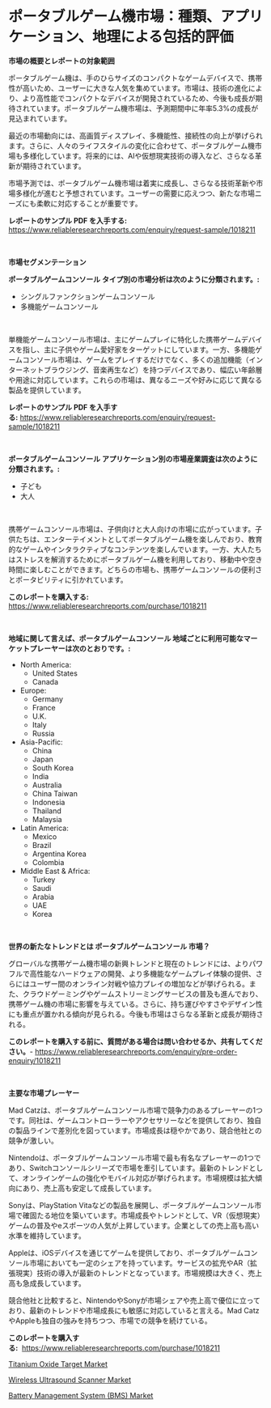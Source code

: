 <p><h1>ポータブルゲーム機市場：種類、アプリケーション、地理による包括的評価</h1></p><p><strong>市場の概要とレポートの対象範囲</strong></p>
<p><p>ポータブルゲーム機は、手のひらサイズのコンパクトなゲームデバイスで、携帯性が高いため、ユーザーに大きな人気を集めています。市場は、技術の進化により、より高性能でコンパクトなデバイスが開発されているため、今後も成長が期待されています。ポータブルゲーム機市場は、予測期間中に年率5.3%の成長が見込まれています。</p><p>最近の市場動向には、高画質ディスプレイ、多機能性、接続性の向上が挙げられます。さらに、人々のライフスタイルの変化に合わせて、ポータブルゲーム機市場も多様化しています。将来的には、AIや仮想現実技術の導入など、さらなる革新が期待されています。</p><p>市場予測では、ポータブルゲーム機市場は着実に成長し、さらなる技術革新や市場多様化が進むと予想されています。ユーザーの需要に応えつつ、新たな市場ニーズにも柔軟に対応することが重要です。</p></p>
<p><strong>レポートのサンプル PDF を入手する:</strong> <a href="https://www.reliableresearchreports.com/enquiry/request-sample/1018211">https://www.reliableresearchreports.com/enquiry/request-sample/1018211</a></p>
<p>&nbsp;</p>
<p><strong>市場セグメンテーション</strong></p>
<p><strong>ポータブルゲームコンソール タイプ別の市場分析は次のように分類されます。:</strong></p>
<p><ul><li>シングルファンクションゲームコンソール</li><li>多機能ゲームコンソール</li></ul></p>
<p>&nbsp;</p>
<p><p>単機能ゲームコンソール市場は、主にゲームプレイに特化した携帯ゲームデバイスを指し、主に子供やゲーム愛好家をターゲットにしています。一方、多機能ゲームコンソール市場は、ゲームをプレイするだけでなく、多くの追加機能（インターネットブラウジング、音楽再生など）を持つデバイスであり、幅広い年齢層や用途に対応しています。これらの市場は、異なるニーズや好みに応じて異なる製品を提供しています。</p></p>
<p><strong>レポートのサンプル PDF を入手する:</strong>&nbsp;<a href="https://www.reliableresearchreports.com/enquiry/request-sample/1018211">https://www.reliableresearchreports.com/enquiry/request-sample/1018211</a></p>
<p>&nbsp;</p>
<p><strong> ポータブルゲームコンソール アプリケーション別の市場産業調査は次のように分類されます。:</strong></p>
<p><ul><li>子ども</li><li>大人</li></ul></p>
<p>&nbsp;</p>
<p><p>携帯ゲームコンソール市場は、子供向けと大人向けの市場に広がっています。子供たちは、エンターテイメントとしてポータブルゲーム機を楽しんでおり、教育的なゲームやインタラクティブなコンテンツを楽しんでいます。一方、大人たちはストレスを解消するためにポータブルゲーム機を利用しており、移動中や空き時間に楽しむことができます。どちらの市場も、携帯ゲームコンソールの便利さとポータビリティに引かれています。</p></p>
<p><strong>このレポートを購入する:</strong>&nbsp; <a href="https://www.reliableresearchreports.com/purchase/1018211">https://www.reliableresearchreports.com/purchase/1018211</a></p>
<p>&nbsp;</p>
<p><strong>地域に関して言えば、ポータブルゲームコンソール 地域ごとに利用可能なマーケットプレーヤーは次のとおりです。:</strong></p>
<p><ul>
    <li>
        North America:
        <ul>
            <li>United States</li>
            <li>Canada</li>
        </ul>
    </li>
    <li>
        Europe:
        <ul>
            <li>Germany</li>
            <li>France</li>
            <li>U.K.</li>
            <li>Italy</li>
            <li>Russia</li>
        </ul>
    </li>
    <li>
        Asia-Pacific:
        <ul>
            <li>China</li>
            <li>Japan</li>
            <li>South Korea</li>
            <li>India</li>
            <li>Australia</li>
            <li>China Taiwan</li>
            <li>Indonesia</li>
            <li>Thailand</li>
            <li>Malaysia</li>
        </ul>
    </li>
    <li>
        Latin America:
        <ul>
            <li>Mexico</li>
            <li>Brazil</li>
            <li>Argentina Korea</li>
            <li>Colombia</li>
        </ul>
    </li>
    <li>
        Middle East & Africa:
        <ul>
            <li>Turkey</li>
            <li>Saudi</li>
            <li>Arabia</li>
            <li>UAE</li>
            <li>Korea</li>
        </ul>
    </li>
    </ul></p>
<p>&nbsp;</p>
<p><strong>世界の新たなトレンドとは ポータブルゲームコンソール 市場？</strong></p>
<p><p>グローバルな携帯ゲーム機市場の新興トレンドと現在のトレンドには、よりパワフルで高性能なハードウェアの開発、より多機能なゲームプレイ体験の提供、さらにはユーザー間のオンライン対戦や協力プレイの増加などが挙げられる。また、クラウドゲーミングやゲームストリーミングサービスの普及も進んでおり、携帯ゲーム機の市場に影響を与えている。さらに、持ち運びやすさやデザイン性にも重点が置かれる傾向が見られる。今後も市場はさらなる革新と成長が期待される。</p></p>
<p><strong>このレポートを購入する前に、質問がある場合は問い合わせるか、共有してください。</strong>- <a href="https://www.reliableresearchreports.com/enquiry/pre-order-enquiry/1018211">https://www.reliableresearchreports.com/enquiry/pre-order-enquiry/1018211</a></p>
<p>&nbsp;</p>
<p><strong>主要な市場プレーヤー</strong></p>
<p><p>Mad Catzは、ポータブルゲームコンソール市場で競争力のあるプレーヤーの1つです。同社は、ゲームコントローラーやアクセサリーなどを提供しており、独自の製品ラインで差別化を図っています。市場成長は穏やかであり、競合他社との競争が激しい。</p><p>Nintendoは、ポータブルゲームコンソール市場で最も有名なプレーヤーの1つであり、Switchコンソールシリーズで市場を牽引しています。最新のトレンドとして、オンラインゲームの強化やモバイル対応が挙げられます。市場規模は拡大傾向にあり、売上高も安定して成長しています。</p><p>Sonyは、PlayStation Vitaなどの製品を展開し、ポータブルゲームコンソール市場で確固たる地位を築いています。市場成長やトレンドとして、VR（仮想現実）ゲームの普及やeスポーツの人気が上昇しています。企業としての売上高も高い水準を維持しています。</p><p>Appleは、iOSデバイスを通じてゲームを提供しており、ポータブルゲームコンソール市場においても一定のシェアを持っています。サービスの拡充やAR（拡張現実）技術の導入が最新のトレンドとなっています。市場規模は大きく、売上高も急成長しています。</p><p>競合他社と比較すると、NintendoやSonyが市場シェアや売上高で優位に立っており、最新のトレンドや市場成長にも敏感に対応していると言える。Mad CatzやAppleも独自の強みを持ちつつ、市場での競争を続けている。</p></p>
<p><strong>このレポートを購入する:</strong>&nbsp;&nbsp;<a href="https://www.reliableresearchreports.com/purchase/1018211">https://www.reliableresearchreports.com/purchase/1018211</a></p>
<p><p><a href="https://view.publitas.com/reportprime-1/titanium-oxide-target-market-offers-provide-insightful-data-for-the-time-period-from-2023-to-2030-and-also-provide-analysis-based-on-application-type-and-region/">Titanium Oxide Target Market</a></p><p><a href="https://view.publitas.com/reportprime-1/wireless-ultrasound-scanner-market-size-share-trends-analysis-report-by-material-by-type-by-end-user-by-region-and-segment-forecasts-2023-2030/">Wireless Ultrasound Scanner Market</a></p><p><a href="https://view.publitas.com/reportprime-1/battery-management-system-bms-market-research-report-forecasted-for-period-from-2023-2030-by-market-type-market-application-and-region/">Battery Management System (BMS) Market</a></p></p>